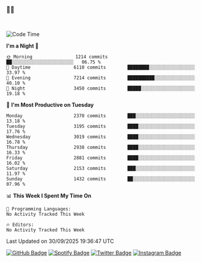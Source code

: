 ### 🤙🍺

<!-- <a href="https://github-readme-stats.vercel.app/api?username=hzak2xx&count_private=true&show_icons=true&theme=dracula">
  <img align="center" src="https://github-readme-stats.vercel.app/api?username=hzak2xx&count_private=true&show_icons=true&theme=dracula" />
</a>
</br> -->
</br>

<!--START_SECTION:waka-->
![Code Time](http://img.shields.io/badge/Code%20Time-4%2C209%20hrs%2040%20mins-blue)

**I'm a Night 🦉** 

```text
🌞 Morning                1214 commits        ██░░░░░░░░░░░░░░░░░░░░░░░   06.75 % 
🌆 Daytime                6110 commits        ████████░░░░░░░░░░░░░░░░░   33.97 % 
🌃 Evening                7214 commits        ██████████░░░░░░░░░░░░░░░   40.10 % 
🌙 Night                  3450 commits        █████░░░░░░░░░░░░░░░░░░░░   19.18 % 
```
📅 **I'm Most Productive on Tuesday** 

```text
Monday                   2370 commits        ███░░░░░░░░░░░░░░░░░░░░░░   13.18 % 
Tuesday                  3195 commits        ████░░░░░░░░░░░░░░░░░░░░░   17.76 % 
Wednesday                3019 commits        ████░░░░░░░░░░░░░░░░░░░░░   16.78 % 
Thursday                 2938 commits        ████░░░░░░░░░░░░░░░░░░░░░   16.33 % 
Friday                   2881 commits        ████░░░░░░░░░░░░░░░░░░░░░   16.02 % 
Saturday                 2153 commits        ███░░░░░░░░░░░░░░░░░░░░░░   11.97 % 
Sunday                   1432 commits        ██░░░░░░░░░░░░░░░░░░░░░░░   07.96 % 
```


📊 **This Week I Spent My Time On** 

```text
💬 Programming Languages: 
No Activity Tracked This Week

🔥 Editors: 
No Activity Tracked This Week
```


 Last Updated on 30/09/2025 19:36:47 UTC
<!--END_SECTION:waka-->

[![GitHub Badge](https://img.shields.io/badge/GitHub-100000?style=for-the-badge&logo=github&logoColor=white)](https://github.com/hzak2xx)
[![Spotify Badge](https://img.shields.io/badge/Spotify-1ED760?&style=for-the-badge&logo=spotify&logoColor=white)](https://open.spotify.com/user/uf90s6sbbh75a1mt44clkhkvf)
[![Twitter Badge](https://img.shields.io/badge/Twitter-1DA1F2?style=for-the-badge&logo=twitter&logoColor=white)](https://twitter.com/hzak2xx)
[![Instagram Badge](https://img.shields.io/badge/Instagram-E4405F?style=for-the-badge&logo=instagram&logoColor=white)](https://www.instagram.com/hzak2xx/)
